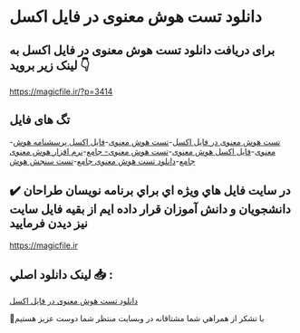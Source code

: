 # دانلود تست هوش معنوی در فایل اکسل

## برای دریافت دانلود تست هوش معنوی در فایل اکسل به لینک زیر بروید 👇

https://magicfile.ir/?p=3414

## تگ های فایل

-[تست هوش معنوی در فایل اکسل](https://magicfile.ir/product/%d8%aa%d8%b3%d8%aa%d9%87%d9%88%d8%b4-%d9%85%d8%b9%d9%86%d9%88%db%8c-%d8%af%d8%b1-%d9%81%d8%a7%db%8c%d9%84-%d8%a7%da%a9%d8%b3%d9%84/)-[تست هوش معنوی](https://magicfile.ir/product/%d8%aa%d8%b3%d8%aa%d9%87%d9%88%d8%b4-%d9%85%d8%b9%d9%86%d9%88%db%8c-%d8%af%d8%b1-%d9%81%d8%a7%db%8c%d9%84-%d8%a7%da%a9%d8%b3%d9%84/)-[فایل اکسل پرسشنامه هوش معنوی](https://magicfile.ir/product/%d8%aa%d8%b3%d8%aa%d9%87%d9%88%d8%b4-%d9%85%d8%b9%d9%86%d9%88%db%8c-%d8%af%d8%b1-%d9%81%d8%a7%db%8c%d9%84-%d8%a7%da%a9%d8%b3%d9%84/)-[فایل اکسل هوش معنوی](https://magicfile.ir/product/%d8%aa%d8%b3%d8%aa%d9%87%d9%88%d8%b4-%d9%85%d8%b9%d9%86%d9%88%db%8c-%d8%af%d8%b1-%d9%81%d8%a7%db%8c%d9%84-%d8%a7%da%a9%d8%b3%d9%84/)-[تست هوش معنوی- جامع](https://magicfile.ir/product/%d8%aa%d8%b3%d8%aa%d9%87%d9%88%d8%b4-%d9%85%d8%b9%d9%86%d9%88%db%8c-%d8%af%d8%b1-%d9%81%d8%a7%db%8c%d9%84-%d8%a7%da%a9%d8%b3%d9%84/)-[نرم افزار هوش معنوی جامع](https://magicfile.ir/product/%d8%aa%d8%b3%d8%aa%d9%87%d9%88%d8%b4-%d9%85%d8%b9%d9%86%d9%88%db%8c-%d8%af%d8%b1-%d9%81%d8%a7%db%8c%d9%84-%d8%a7%da%a9%d8%b3%d9%84/)-[دانلود تست هوش معنوی جامع](https://magicfile.ir/product/%d8%aa%d8%b3%d8%aa%d9%87%d9%88%d8%b4-%d9%85%d8%b9%d9%86%d9%88%db%8c-%d8%af%d8%b1-%d9%81%d8%a7%db%8c%d9%84-%d8%a7%da%a9%d8%b3%d9%84/)-[تست سنجش هوش ](https://magicfile.ir/product/%d8%aa%d8%b3%d8%aa%d9%87%d9%88%d8%b4-%d9%85%d8%b9%d9%86%d9%88%db%8c-%d8%af%d8%b1-%d9%81%d8%a7%db%8c%d9%84-%d8%a7%da%a9%d8%b3%d9%84/)

## ✔️ در سايت فايل هاي ويژه اي براي برنامه نويسان طراحان دانشجويان و دانش آموزان قرار داده ايم از بقيه فايل سايت نيز ديدن فرماييد

https://magicfile.ir


## لينک دانلود اصلي 📥 :

[دانلود تست هوش معنوی در فایل اکسل](https://magicfile.ir/product/%d8%aa%d8%b3%d8%aa%d9%87%d9%88%d8%b4-%d9%85%d8%b9%d9%86%d9%88%db%8c-%d8%af%d8%b1-%d9%81%d8%a7%db%8c%d9%84-%d8%a7%da%a9%d8%b3%d9%84/) 


🙏با تشکر از همراهي شما مشتاقانه در وبسایت منتظر شما دوست عزیز هستیم

